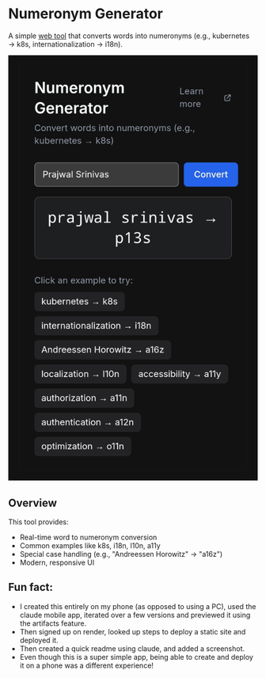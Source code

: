# Numeronym Generator

A simple [web tool](https://gen-numeronym.onrender.com/) that converts words into numeronyms (e.g., kubernetes → k8s, internationalization → i18n).

![img](numeronym.jpg)

## Overview

This tool provides:
- Real-time word to numeronym conversion
- Common examples like k8s, i18n, l10n, a11y
- Special case handling (e.g., "Andreessen Horowitz" → "a16z")
- Modern, responsive UI

## Fun fact:
- I created this entirely on my phone (as opposed to using a PC), used the claude mobile app, iterated over a few versions and previewed it using the artifacts feature.
- Then signed up on render, looked up steps to deploy a static site and deployed it.
- Then created a quick readme using claude, and added a screenshot.
- Even though this is a super simple app, being able to create and deploy it on a phone was a different experience!
